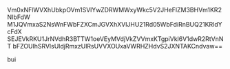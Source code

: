 Vm0xNFlWVXhUbkpOVm1SVlYwZDRWMWxyWkc5V2JHeFlZM3BHVm1KR2NIbFdW
M1JQVmxaS2NsWnFWbFZXCmJGVXhXVlJHU21Rd05WbFdiRnBUQ21KRldYcFdX
SEJEVkRKU1JrNVdhR3BTTW1oeVEyMVdjVkZVVmxKTgpiVkl6V1dwR2RtVnNT
bFZOUlhSRVlsUldjRmxzUlRsUVVXOUxaVWRHZHdvS2JXNTAKCndvaw==

bui